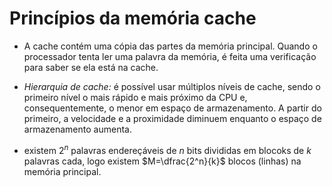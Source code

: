 # Princípios da memória cache

* A cache contém uma cópia das partes da memória principal. Quando o processador tenta ler uma palavra da memória, é feita uma verificação para saber se ela está na cache.

* *Hierarquia de cache:* é possível usar múltiplos níveis de cache, sendo o primeiro nível o mais rápido e mais próximo da CPU e, consequentemente, o menor em espaço de armazenamento. A partir do primeiro, a velocidade e a proximidade diminuem enquanto o espaço de armazenamento aumenta.

* existem $2^n$ palavras endereçáveis de $n$ bits divididas em blocoks de $k$ palavras cada, logo existem $M=\dfrac{2^n}{k}$ blocos (linhas) na memória principal.